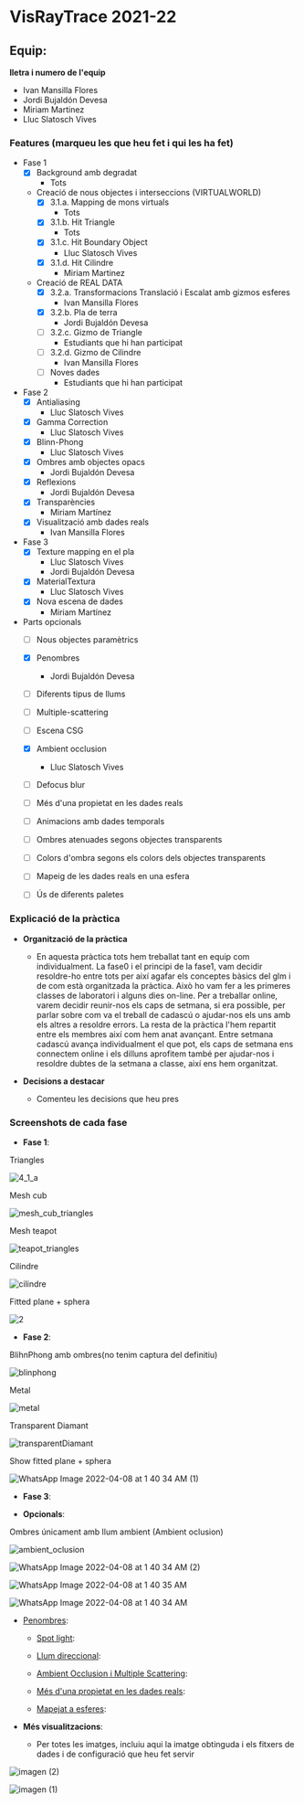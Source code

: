 # VisRayTrace 2021-22

## Equip:
**lletra i numero de l'equip**
* Ivan Mansilla Flores
* Jordi Bujaldón Devesa
* Miriam Martinez
* Lluc Slatosch Vives

### Features (marqueu les que heu fet i qui les ha fet)
- Fase 1
    - [x] Background amb degradat
      - Tots
   
    - Creació de nous objectes i interseccions (VIRTUALWORLD) 
        - [x] 3.1.a. Mapping de mons virtuals
          - Tots
        - [x] 3.1.b. Hit Triangle
          - Tots
        - [x] 3.1.c. Hit Boundary Object
          - Lluc Slatosch Vives
        - [X] 3.1.d. Hit Cilindre
          - Miriam Martinez
    - Creació de REAL DATA
        - [X] 3.2.a. Transformacions Translació i Escalat amb gizmos esferes
          - Ivan Mansilla Flores
        - [X] 3.2.b. Pla de terra
          - Jordi Bujaldón Devesa
        - [ ] 3.2.c. Gizmo de Triangle
          - Estudiants que hi han participat
        - [ ] 3.2.d. Gizmo de Cilindre
          - Ivan Mansilla Flores
        - [ ] Noves dades
          - Estudiants que hi han participat
       

- Fase 2
    - [x] Antialiasing
      - Lluc Slatosch Vives
    - [x] Gamma Correction
      - Lluc Slatosch Vives
    - [x] Blinn-Phong
      - Lluc Slatosch Vives
    - [x] Ombres amb objectes opacs
      - Jordi Bujaldón Devesa
    - [x] Reflexions
      - Jordi Bujaldón Devesa
    - [x] Transparències
      - Miriam Martínez
    - [x] Visualització amb dades reals
      - Ivan Mansilla Flores
    
    
- Fase 3
  - [x] Texture mapping en el pla
    - Lluc Slatosch Vives
    - Jordi Bujaldón Devesa
  - [x] MaterialTextura
    - Lluc Slatosch Vives
  - [x] Nova escena de dades
    - Miriam Martínez
   
- Parts opcionals
  - [ ] Nous objectes paramètrics 
  - [x] Penombres
    - Jordi Bujaldón Devesa
   
  - [ ] Diferents tipus de llums 
    
  - [ ] Multiple-scattering 
   
  - [ ] Escena CSG 
  
  - [x] Ambient occlusion
    - Lluc Slatosch Vives
  - [ ] Defocus blur
   
  - [ ] Més d'una propietat en les dades reals
   
  - [ ] Animacions amb dades temporals
  
  - [ ] Ombres atenuades segons objectes transparents
  
  - [ ] Colors d'ombra segons els colors dels objectes transparents
  
  - [ ] Mapeig de les dades reals en una esfera
  
  - [ ] Ús de diferents paletes 
    
    
### Explicació de la pràctica    
  * **Organització de la pràctica**
    * En aquesta pràctica tots hem treballat tant en equip com individualment. La fase0 i el principi de la fase1, vam decidir resoldre-ho entre tots per així agafar els conceptes bàsics del glm i de com està organitzada la pràctica. Això ho vam fer a les primeres classes de laboratori i alguns dies on-line. Per a treballar online, varem decidir reunir-nos els caps de setmana, si era possible, per parlar sobre com va el treball de cadascú o ajudar-nos els uns amb els altres a resoldre errors. La resta de la pràctica l'hem repartit entre els membres així com hem anat avançant. Entre setmana cadascú avança individualment el que pot, els caps de setmana ens connectem online i els dilluns aprofitem també per ajudar-nos i resoldre dubtes de la setmana a classe, així ens hem organitzat.  

  * **Decisions a destacar**
    * Comenteu les decisions que heu pres 
### Screenshots de cada fase
* **Fase 1**: 

Triangles


![4_1_a](https://user-images.githubusercontent.com/72191681/162272719-1ff32e4b-3a2c-499a-9176-aa1f8cfa05da.png)


Mesh cub

![mesh_cub_triangles](https://user-images.githubusercontent.com/72191681/162271526-859685b9-9c5f-433b-aed8-babaefdd2186.png)


Mesh teapot


![teapot_triangles](https://user-images.githubusercontent.com/72191681/162272610-cc921551-bfeb-4c39-bd4a-c0b2eaf46398.png)


Cilindre


![cilindre](https://user-images.githubusercontent.com/72191681/162274206-6956e227-fb2e-4321-ae75-6af993731026.jpeg)


Fitted plane + sphera


![2](https://user-images.githubusercontent.com/31921873/162336839-875b3456-2a02-49fd-ae75-bda6251bb866.jpeg)



* **Fase 2**: 


BlihnPhong amb ombres(no tenim captura del definitiu)


![blinphong](https://user-images.githubusercontent.com/72191681/162273404-1aae3471-cba1-4797-a769-f18a39425178.jpeg)

Metal

![metal](https://user-images.githubusercontent.com/72191681/162272172-6ac7ff17-1d77-4af4-a87f-37651907f87e.jpeg)


Transparent Diamant

![transparentDiamant](https://user-images.githubusercontent.com/72191681/162272802-6764937e-f6c7-40db-9bcc-28ddc28b9d04.jpeg)

Show fitted plane + sphera


![WhatsApp Image 2022-04-08 at 1 40 34 AM (1)](https://user-images.githubusercontent.com/31921873/162336918-b590359d-65f4-4204-9753-09cb7c9d819d.jpeg)



* **Fase 3**: 


* **Opcionals**:


Ombres únicament amb llum ambient (Ambient oclusion)


![ambient_oclusion](https://user-images.githubusercontent.com/72191681/162271697-f30f60b2-f1f3-4e72-b526-773f02eba79c.png)


![WhatsApp Image 2022-04-08 at 1 40 34 AM (2)](https://user-images.githubusercontent.com/31921873/162336625-1698ac62-9b50-44bd-bf97-d93e48073281.jpeg)


![WhatsApp Image 2022-04-08 at 1 40 35 AM](https://user-images.githubusercontent.com/31921873/162336584-9cfe3d37-c87b-4dda-acbf-a5a61724fd87.jpeg)


![WhatsApp Image 2022-04-08 at 1 40 34 AM](https://user-images.githubusercontent.com/31921873/162336596-5450be9a-6fcb-4830-a650-360d0de94e18.jpeg)


* <ins>Penombres</ins>: 

   * <ins>Spot light</ins>: 
   
  * <ins>Llum direccional</ins>: 

  * <ins>Ambient Occlusion i Multiple Scattering</ins>:
     
   * <ins>Més d'una propietat en les dades reals</ins>: 
   

   * <ins>Mapejat a esferes</ins>: 

* **Més visualitzacions**:

   * Per totes les imatges, incluiu aqui la imatge obtinguda i els fitxers de dades i de configuració que heu fet servir


![imagen (2)](https://user-images.githubusercontent.com/31921873/162329409-41ffd4a4-a9a0-45a6-b0f1-cdcd7b202c70.png)



![imagen (1)](https://user-images.githubusercontent.com/31921873/162329417-208a7b0b-b633-479e-924d-3ab925013486.png)


